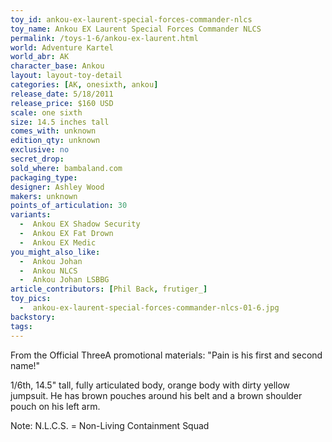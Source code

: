 ```yaml
---
toy_id: ankou-ex-laurent-special-forces-commander-nlcs
toy_name: Ankou EX Laurent Special Forces Commander NLCS
permalink: /toys-1-6/ankou-ex-laurent.html
world: Adventure Kartel
world_abr: AK
character_base: Ankou
layout: layout-toy-detail
categories: [AK, onesixth, ankou]
release_date: 5/18/2011
release_price: $160 USD
scale: one sixth
size: 14.5 inches tall
comes_with: unknown
edition_qty: unknown
exclusive: no
secret_drop:
sold_where: bambaland.com
packaging_type: 
designer: Ashley Wood
makers: unknown
points_of_articulation: 30
variants: 
  -  Ankou EX Shadow Security
  -  Ankou EX Fat Drown
  -  Ankou EX Medic
you_might_also_like:
  -  Ankou Johan
  -  Ankou NLCS
  -  Ankou Johan LSBBG
article_contributors: [Phil Back, frutiger_]
toy_pics:
  -  ankou-ex-laurent-special-forces-commander-nlcs-01-6.jpg
backstory:
tags:
---
```

From the Official ThreeA promotional materials:
"Pain is his first and second name!"

1/6th, 14.5" tall, fully articulated body, orange body with dirty yellow jumpsuit. He has brown pouches around his belt and a brown shoulder pouch on his left arm.

Note: N.L.C.S. = Non-Living Containment Squad